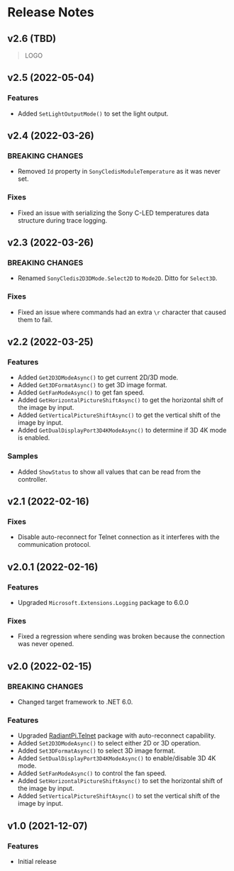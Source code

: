 # Release Notes

## v2.6 (TBD)

> LOGO


## v2.5 (2022-05-04)

### Features

* Added `SetLightOutputMode()` to set the light output.


## v2.4 (2022-03-26)

### BREAKING CHANGES

* Removed `Id` property in `SonyCledisModuleTemperature` as it was never set.

### Fixes

* Fixed an issue with serializing the Sony C-LED temperatures data structure during trace logging.


## v2.3 (2022-03-26)

### BREAKING CHANGES

* Renamed `SonyCledis2D3DMode.Select2D` to `Mode2D`. Ditto for `Select3D`.

### Fixes

* Fixed an issue where commands had an extra `\r` character that caused them to fail.


## v2.2 (2022-03-25)

### Features

* Added `Get2D3DModeAsync()` to get current 2D/3D mode.
* Added `Get3DFormatAsync()` to get 3D image format.
* Added `GetFanModeAsync()` to get fan speed.
* Added `GetHorizontalPictureShiftAsync()` to get the horizontal shift of the image by input.
* Added `GetVerticalPictureShiftAsync()` to get the vertical shift of the image by input.
* Added `GetDualDisplayPort3D4KModeAsync()` to determine if 3D 4K mode is enabled.

### Samples

* Added `ShowStatus` to show all values that can be read from the controller.


## v2.1 (2022-02-16)

### Fixes

* Disable auto-reconnect for Telnet connection as it interferes with the communication protocol.


## v2.0.1 (2022-02-16)

### Features

* Upgraded `Microsoft.Extensions.Logging` package to 6.0.0

### Fixes

* Fixed a regression where sending was broken because the connection was never opened.


## v2.0 (2022-02-15)

### BREAKING CHANGES

* Changed target framework to .NET 6.0.

### Features

* Upgraded [RadiantPi.Telnet](https://github.com/bjorg/RadiantPi.Telnet) package with auto-reconnect capability.
* Added `Set2D3DModeAsync()` to select either 2D or 3D operation.
* Added `Set3DFormatAsync()` to select 3D image format.
* Added `SetDualDisplayPort3D4KModeAsync()` to enable/disable 3D 4K mode.
* Added `SetFanModeAsync()` to control the fan speed.
* Added `SetHorizontalPictureShiftAsync()` to set the horizontal shift of the image by input.
* Added `SetVerticalPictureShiftAsync()` to set the vertical shift of the image by input.

## v1.0 (2021-12-07)

### Features

* Initial release
